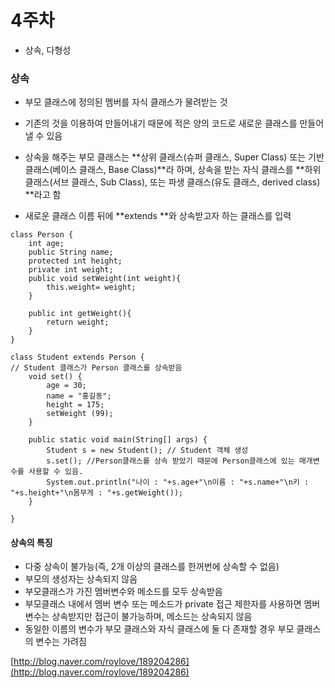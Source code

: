 # 4주차

* 상속, 다형성

### 상속

* 부모 클래스에 정의된 멤버를 자식 클래스가 물려받는 것
* 기존의 것을 이용하여 만들어내기 때문에 적은 양의 코드로 새로운 클래스를 만들어 낼 수 있음
* 상속을 해주는 부모 클래스는 **상위 클래스\(슈퍼 클래스, Super Class\) 또는 기반 클래스\(베이스 클래스, Base Class\)**라 하며, 상속을 받는 자식 클래스를 **하위 클래스\(서브 클래스, Sub Class\), 또는 파생 클래스\(유도 클래스, derived class\) **라고 함

* 새로운 클래스 이름 뒤에 **extends **와 상속받고자 하는 클래스를 입력

```
class Person {
    int age;
    public String name;
    protected int height;
    private int weight;
    public void setWeight(int weight){
        this.weight= weight;
    }

    public int getWeight(){
        return weight;
    }
}

class Student extends Person {
// Student 클래스가 Person 클래스를 상속받음
    void set() {
        age = 30;
        name = "홍길동";
        height = 175;
        setWeight (99);
    }

    public static void main(String[] args) {
        Student s = new Student(); // Student 객체 생성 
        s.set(); //Person클래스를 상속 받았기 때문에 Person클래스에 있는 매개변수를 사용할 수 있음.
        System.out.println("나이 : "+s.age+"\n이름 : "+s.name+"\n키 : "+s.height+"\n몸무게 : "+s.getWeight());
    }

}
```

#### 상속의 특징

* 다중 상속이 불가능\(즉, 2개 이상의 클래스를 한꺼번에 상속할 수 없음\)
* 부모의 생성자는 상속되지 않음
* 부모클래스가 가진 멤버변수와 메소드를 모두 상속받음
* 부모클래스 내에서 멤버 변수 또는 메소드가 private 접근 제한자를 사용하면 멤버 변수는 상속받지만 접근이 불가능하며, 메소드는 상속되지 않음
* 동일한 이름의 변수가 부모 클래스와 자식 클래스에 둘 다 존재할 경우 부모 클래스의 변수는 가려짐

[http://blog.naver.com/roylove/189204286](http://blog.naver.com/roylove/189204286)

